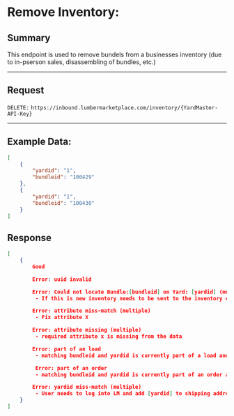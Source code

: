 # Remove Inventory:

## Summary

This endpoint is used to remove bundels from a businesses inventory (due to in-pserson sales, disassembling of bundles, etc.)

---

## Request

`DELETE:` `https://inbound.lumbermarketplace.com/inventory/{YardMaster-API-Key}`

---

## Example Data:

```json
[
    {
        "yardid": "1",
        "bundleid": "100429"
    },
    {
        "yardid": "1",
        "bundleid": "100430"
    }
]
```

## Response

```json
[
    {
        Good

        Error: uuid invalid

        Error: Could not locate Bundle:[bundleid] on Yard: [yardid] (multiple)
         - If this is new inventory needs to be sent to the inventory endpoint

        Error: attribute miss-match (multiple)
         - Fix attribute X

        Error: attribute missing (multiple)
         - required attribute x is missing from the data

        Error: part of an load
         - matching bundleid and yardid is currently part of a load and cannot be updated

         Error: part of an order
         - matching bundleid and yardid is currently part of an order and cannot be updated

        Error: yardid miss-match (multiple)
         - User needs to log into LM and add [yardid] to shipping address
    }
]
```
